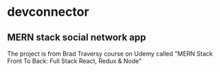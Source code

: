 # devconnector

## MERN stack social network app

The project is from Brad Traversy course on Udemy called "MERN Stack Front To Back: Full Stack React, Redux & Node"
